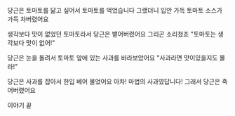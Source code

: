 당근은 토마토를 닮고 싶어서 토마토를 먹었습니다 그랬더니 입안 가득 토마토 소스가 가득 차버렸어요 

생각보다 맛이 없었던 토마토라서 당근은 뱉어버렸어요 그리곤 소리쳤죠 "토마토는 생각보다 맛이 없어!"

당근은 눈을 돌려서 토마토 앞에 있는 사과를 바라보았어요 "사과라면 맛이있을지도 몰라!"

당근은 사과를 잡아서 한입 베어 물었어요 아차! 마법의 사과였답니다! 그래서 당근은  죽어버렸어요 

이야기 끝 

